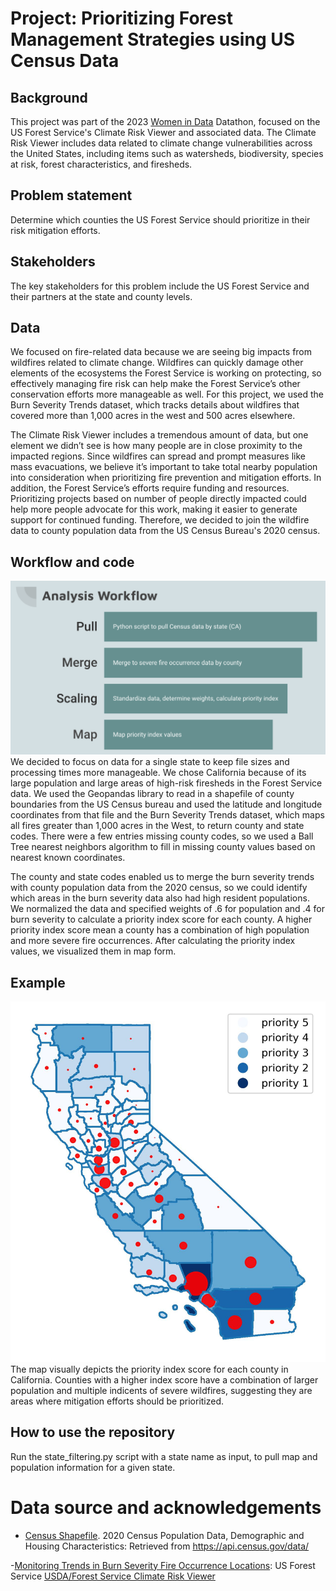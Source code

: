 # Project: Prioritizing Forest Management Strategies using US Census Data

## Background
This project was part of the 2023 [Women in Data](https://www.womenindata.org/) Datathon, focused on the US Forest Service's Climate Risk Viewer and associated data. The Climate Risk Viewer includes data related to climate change vulnerabilities across the United States, including items such as watersheds, biodiversity, species at risk, forest characteristics, and firesheds.
## Problem statement
Determine which counties the US Forest Service should prioritize in their risk mitigation efforts.

## Stakeholders
The key stakeholders for this problem include the US Forest Service and their partners at the state and county levels.


## Data
We focused on fire-related data because we are seeing big impacts from wildfires related to climate change. Wildfires can quickly damage other elements of the ecosystems the Forest Service is working on protecting, so effectively managing fire risk can help make the Forest Service’s other conservation efforts more manageable as well. For this project, we used the Burn Severity Trends dataset, which tracks details about wildfires that covered more than 1,000 acres in the west and 500 acres elsewhere.

The Climate Risk Viewer includes a tremendous amount of data, but one element we didn’t see is how many people are in close proximity to the impacted regions. Since wildfires can spread and prompt measures like mass evacuations, we believe it’s important to take total nearby population into consideration when prioritizing fire prevention and mitigation efforts. In addition, the Forest Service’s efforts require funding and resources. Prioritizing projects based on number of people directly impacted could help more people advocate for this work, making it easier to generate support for continued funding. Therefore, we decided to join the wildfire data to county population data from the US Census Bureau's 2020 census.


## Workflow and code
![Image](images/analysis-workflow.png)
We decided to focus on data for a single state to keep file sizes and processing times more manageable. We chose California because of its large population and large areas of high-risk firesheds in the Forest Service data. We used the Geopandas library to read in a shapefile of county boundaries from the US Census bureau and used the latitude and longitude coordinates from that file and the Burn Severity Trends dataset, which maps all fires greater than 1,000 acres in the West, to return county and state codes. There were a few entries missing county codes, so we used a Ball Tree nearest neighbors algorithm to fill in missing county values based on nearest known coordinates. 

The county and state codes enabled us to merge the burn severity trends with county population data from the 2020 census, so we could identify which areas in the burn severity data also had high resident populations. We normalized the data and specified weights of .6 for population and .4 for burn severity to calculate a priority index score for each county. A higher priority index score mean a county has a combination of high population and more severe fire occurrences. After calculating the priority index values, we visualized them in map form.

## Example
![Image](CA_priority_map.jpg)
The map visually depicts the priority index score for each county in California. Counties with a higher index score have a combination of larger population and multiple indicents of severe wildfires, suggesting they are areas where mitigation efforts should be prioritized.

## How to use the repository
Run the state_filtering.py script with a state name as input, to pull map and population information for a given state.

# Data source and acknowledgements
- [Census Shapefile](https://catalog.data.gov/dataset/tiger-line-shapefile-2019-nation-u-s-current-county-and-equivalent-national-shapefile). 2020 Census Population Data, Demographic and Housing Characteristics: Retrieved from https://api.census.gov/data/
  
-[Monitoring Trends in Burn Severity Fire Occurrence Locations](https://data-usfs.hub.arcgis.com/datasets/usfs::monitoring-trends-in-burn-severity-fire-occurrence-locations-feature-layer/explore?location=35.752773%2C-115.615500%2C4.00&showTable=true): US Forest Service [USDA/Forest Service Climate Risk Viewer](https://storymaps.arcgis.com/collections/87744e6b06c74e82916b9b11da218d28?item=1)
